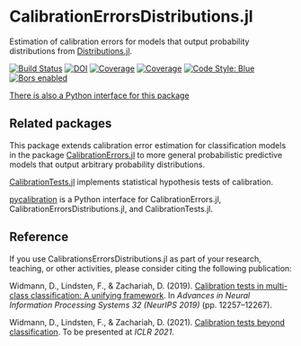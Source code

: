 # CalibrationErrorsDistributions.jl

Estimation of calibration errors for models that output probability distributions from
[Distributions.jl](https://github.com/JuliaStats/Distributions.jl).

[![Build Status](https://github.com/devmotion/CalibrationErrorsDistributions.jl/workflows/CI/badge.svg?branch=main)](https://github.com/devmotion/CalibrationErrorsDistributions.jl/actions?query=workflow%3ACI+branch%3Amain)
[![DOI](https://zenodo.org/badge/274106426.svg)](https://zenodo.org/badge/latestdoi/274106426)
[![Coverage](https://codecov.io/gh/devmotion/CalibrationErrorsDistributions.jl/branch/main/graph/badge.svg)](https://codecov.io/gh/devmotion/CalibrationErrorsDistributions.jl)
[![Coverage](https://coveralls.io/repos/github/devmotion/CalibrationErrorsDistributions.jl/badge.svg?branch=main)](https://coveralls.io/github/devmotion/CalibrationErrorsDistributions.jl?branch=main)
[![Code Style: Blue](https://img.shields.io/badge/code%20style-blue-4495d1.svg)](https://github.com/invenia/BlueStyle)
[![Bors enabled](https://bors.tech/images/badge_small.svg)](https://app.bors.tech/repositories/24611)

[There is also a Python interface for this package](https://github.com/devmotion/pycalibration)

## Related packages

This package extends calibration error estimation for classification models
in the package
[CalibrationErrors.jl](https://github.com/devmotion/CalibrationErrors.jl)
to more general probabilistic predictive models that output arbitrary probability
distributions.

[CalibrationTests.jl](https://github.com/devmotion/CalibrationTests.jl) implements
statistical hypothesis tests of calibration.

[pycalibration](https://github.com/devmotion/pycalibration) is a Python interface for CalibrationErrors.jl, CalibrationErrorsDistributions.jl, and CalibrationTests.jl.

## Reference

If you use CalibrationsErrorsDistributions.jl as part of your research, teaching, or other activities,
please consider citing the following publication:

Widmann, D., Lindsten, F., & Zachariah, D. (2019). [Calibration tests in multi-class
classification: A unifying framework](https://proceedings.neurips.cc/paper/2019/hash/1c336b8080f82bcc2cd2499b4c57261d-Abstract.html). In
*Advances in Neural Information Processing Systems 32 (NeurIPS 2019)* (pp. 12257–12267).

Widmann, D., Lindsten, F., & Zachariah, D. (2021).
[Calibration tests beyond classification](https://openreview.net/forum?id=-bxf89v3Nx).
To be presented at *ICLR 2021*.
